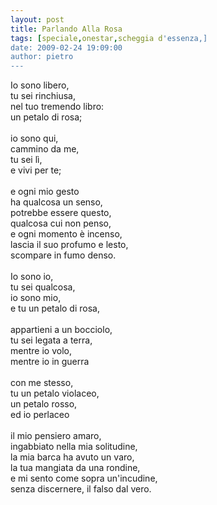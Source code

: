 ```yaml
---
layout: post
title: Parlando Alla Rosa
tags: [speciale,onestar,scheggia d'essenza,]
date: 2009-02-24 19:09:00
author: pietro
---
```

Io sono libero,<br/>tu sei rinchiusa,<br/>nel tuo tremendo libro:<br/>un petalo di rosa;<br/><br/>io sono qui,<br/>cammino da me,<br/>tu sei lì,<br/>e vivi per te;<br/><br/>e ogni mio gesto<br/>ha qualcosa un senso,<br/>potrebbe essere questo,<br/>qualcosa cui non penso,<br/>e ogni momento è incenso,<br/>lascia il suo profumo e lesto,<br/>scompare in fumo denso.<br/><br/>Io sono io,<br/>tu sei qualcosa,<br/>io sono mio,<br/>e tu un petalo di rosa,<br/><br/>appartieni a un bocciolo,<br/>tu sei legata a terra,<br/>mentre io volo,<br/>mentre io in guerra<br/><br/>con me stesso,<br/>tu un petalo violaceo,<br/>un petalo rosso,<br/>ed io perlaceo<br/><br/>il mio pensiero amaro,<br/>ingabbiato nella mia solitudine,<br/>la mia barca ha avuto un varo,<br/>la tua mangiata da una rondine,<br/>e mi sento come sopra un'incudine,<br/>senza discernere, il falso dal vero.
